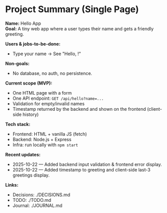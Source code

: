 # Project Summary (Single Page)

**Name:** Hello App  
**Goal:** A tiny web app where a user types their name and gets a friendly greeting.

**Users & jobs-to-be-done:**  
- Type your name → See "Hello, <name>!"

**Non-goals:**  
- No database, no auth, no persistence.

**Current scope (MVP):**  
- One HTML page with a form  
- One API endpoint: `GET /api/hello?name=...`  
- Validation for empty/invalid names  
- Timestamp returned by the backend and shown on the frontend (client-side history)

**Tech stack:**  
- Frontend: HTML + vanilla JS (fetch)  
- Backend: Node.js + Express  
- Infra: run locally with `npm start`

**Recent updates:**  
- 2025-10-22 — Added backend input validation & frontend error display.  
- 2025-10-22 — Added timestamp to greeting and client-side last-3 greetings display.

**Links:**  
- Decisions: ./DECISIONS.md  
- TODO: ./TODO.md  
- Journal: ./JOURNAL.md
